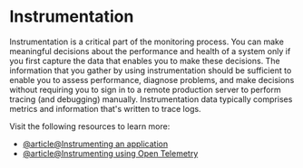 # Instrumentation

Instrumentation is a critical part of the monitoring process. You can make meaningful decisions about the performance and health of a system only if you first capture the data that enables you to make these decisions. The information that you gather by using instrumentation should be sufficient to enable you to assess performance, diagnose problems, and make decisions without requiring you to sign in to a remote production server to perform tracing (and debugging) manually. Instrumentation data typically comprises metrics and information that's written to trace logs.

Visit the following resources to learn more:

- [@article@Instrumenting an application](https://learn.microsoft.com/en-us/azure/architecture/best-practices/monitoring#instrumenting-an-application)
- [@article@Instrumenting using Open Telemetry](https://opentelemetry.io/docs/concepts/what-is-opentelemetry)